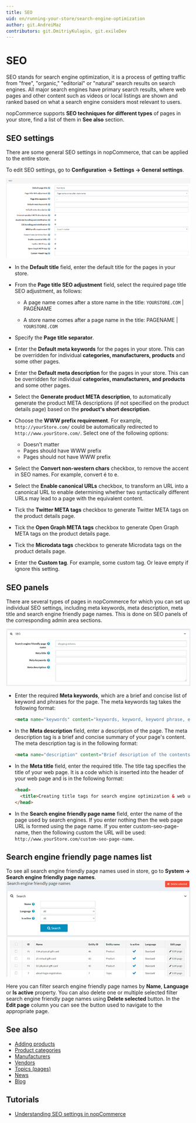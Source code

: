 ```yaml
---
title: SEO
uid: en/running-your-store/search-engine-optimization
author: git.AndreiMaz
contributors: git.DmitriyKulagin, git.exileDev
---
```


# SEO

SEO stands for search engine optimization, it is a process of getting traffic from "free", "organic," "editorial" or "natural" search results on search engines. All major search engines have primary search results, where web pages and other content such as videos or local listings are shown and ranked based on what a search engine considers most relevant to users.

nopCommerce supports **SEO techniques for different types** of pages in your store, find a list of them in **See also** section.

## SEO settings

There are some general SEO settings in nopCommerce, that can be applied to the entire store.

To edit SEO settings, go to **Configuration → Settings → General settings**.

![p1](_static/search-engine-optimization/seo1.png)

* In the **Default title** field, enter the default title for the pages in your store.
* From the **Page title SEO adjustment** field, select the required page title SEO adjustment, as follows:

  * A page name comes after a store name in the title: `YOURSTORE.COM` | PAGENAME

  * A store name comes after a page name in the title: PAGENAME | `YOURSTORE.COM`

* Specify the **Page title separator**.
* Enter the **Default meta keywords** for the pages in your store. This can be overridden for individual **categories, manufacturers, products** and some other pages.
* Enter the **Default meta description** for the pages in your store. This can be overridden for individual **categories, manufacturers, and products** and some other pages.
* Select the **Generate product META description**, to automatically generate the product META descriptions (if not specified on the product details page) based on the **product's short description**.
* Choose the **WWW prefix requirement**. For example, `http://yourStore.com/` could be automatically redirected to `http://www.yourStore.com/`. Select one of the following options:
    * Doesn't matter
    * Pages should have WWW prefix
    * Pages should not have WWW prefix
* Select the **Convert non-western chars** checkbox, to remove the accent in SEO names. For example, convert é to e.
* Select the **Enable canonical URLs** checkbox, to transform an URL into a canonical URL to enable determining whether two syntactically different URLs may lead to a page with the equivalent content.
* Tick the **Twitter META tags** checkbox to generate Twitter META tags on the product details page.
* Tick the **Open Graph META tags** checkbox to generate Open Graph META tags on the product details page.
* Tick the **Microdata tags** checkbox to generate Microdata tags on the product details page.
* Enter the **Custom <head> tag**. For example, some custom <meta> tag. Or leave empty if ignore this setting.

## SEO panels

There are several types of pages in nopCommerce for which you can set up individual SEO settings, including meta keywords, meta description, meta title and search engine friendly page names. This is done on SEO panels of the corresponding admin area sections.

![p2](_static/search-engine-optimization/seo-panel.jpg)

* Enter the required **Meta keywords**, which are a brief and concise list of keyword and phrases for the page. The meta keywords tag takes the following format:

    ```html
    <meta name="keywords" content="keywords, keyword, keyword phrase, etc.">
    ```

* In the **Meta description** field, enter a description of the page. The meta description tag is a brief and concise summary of your page's content. The meta description tag is in the following format:

    ```html
    <meta name="description" content="Brief description of the contents of your page.">
    ```

* In the **Meta title** field, enter the required title. The title tag specifies the title of your web page. It is a code which is inserted into the header of your web page and is in the following format:

    ```html
    <head>
      <title>Creating title tags for search engine optimization & web usability</title>
    </head>
    ```

* In the **Search engine friendly page name** field, enter the name of the page used by search engines. If you enter nothing then the web page URL is formed using the page name. If you enter custom-seo-page-name, then the following custom the URL will be used: `http://www.yourStore.com/custom-seo-page-name`.

## Search engine friendly page names list

To see all search engine friendly page names used in store, go to **System → Search engine friendly page names**. ![p1](_static/search-engine-optimization/seo-page-names-list.jpg)

Here you can filter search engine friendly page names by **Name**, **Language** or **Is active** property. You can also delete one or multiple selected filter search engine friendly page names using **Delete selected** button. In the **Edit page** column you can see the button used to navigate to the appropriate page.

## See also

* [Adding products](xref:en/running-your-store/catalog/products/add-product-for-beginners)
* [Product categories](xref:en/running-your-store/catalog/categories)
* [Manufacturers](xref:en/running-your-store/catalog/manufacturers)
* [Vendors](xref:en/running-your-store/vendor-management)
* [Topics (pages)](xref:en/running-your-store/content-management/topics-pages)
* [News](xref:en/running-your-store/content-management/news)
* [Blog](xref:en/running-your-store/content-management/blog)

## Tutorials

* [Understanding SEO settings in nopCommerce](https://youtu.be/UxqM_nJyv1Q)
